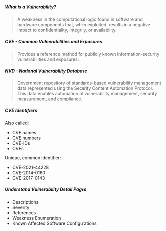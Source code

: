 ##### What is a Vulnerability?
> A weakness in the computational logic found in software and hardware components that, when exploited, results in a negative impact to confidentiality, integrity, or availability. 

##### CVE - Common Vulnerabilities and Exposures 
> Provides a reference method for publicly known information-security vulnerabilities and exposures.

##### NVD - National Vulnerability Database
> Government repository of standards-based vulnerability management data represented using the Security Content Automation Protocol. This data enables automation of vulnerability management, security measurement, and compliance.

##### CVE Identifiers

Also called:
- CVE names
- CVE numbers
- CVE-IDs
- CVEs

Unique, common identifier:
- CVE-2021-44228
- CVE-2014-0160
- CVE-2017-0143

##### Understand Vulnerability Detail Pages
- Descriptions
- Severity
- References
- Weakness Enumeration
- Known Affected Software Configurations